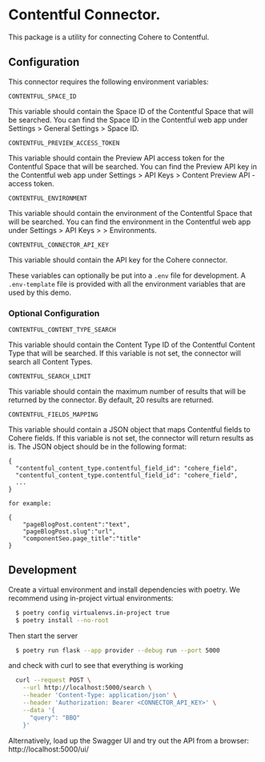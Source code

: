 # Contentful Connector.

This package is a utility for connecting Cohere to Contentful.

## Configuration

This connector requires the following environment variables:

```
CONTENTFUL_SPACE_ID
```

This variable should contain the Space ID of the Contentful Space that will be searched.
You can find the Space ID in the Contentful web app under Settings > General Settings > Space ID.

```
CONTENTFUL_PREVIEW_ACCESS_TOKEN
```

This variable should contain the Preview API access token for the Contentful Space that will be searched.
You can find the Preview API key in the Contentful web app under Settings > API Keys > Content Preview API - access
token.

```
CONTENTFUL_ENVIRONMENT
```

This variable should contain the environment of the Contentful Space that will be searched.
You can find the environment in the Contentful web app under Settings > API Keys > <KEY> > Environments.

```
CONTENTFUL_CONNECTOR_API_KEY
```

This variable should contain the API key for the Cohere connector.

These variables can optionally be put into a `.env` file for development.
A `.env-template` file is provided with all the environment variables that are used by this demo.

### Optional Configuration

```
CONTENTFUL_CONTENT_TYPE_SEARCH
```

This variable should contain the Content Type ID of the Contentful Content Type that will be searched.
If this variable is not set, the connector will search all Content Types.

```
CONTENTFUL_SEARCH_LIMIT
```

This variable should contain the maximum number of results that will be returned by the connector. By default, 20 results are returned.

```
CONTENTFUL_FIELDS_MAPPING
```

This variable should contain a JSON object that maps Contentful fields to Cohere fields.
If this variable is not set, the connector will return results as is.
The JSON object should be in the following format:

```
{
  "contentful_content_type.contentful_field_id": "cohere_field",
  "contentful_content_type.contentful_field_id": "cohere_field",
  ...
}

for example:

{
    "pageBlogPost.content":"text",
    "pageBlogPost.slug":"url",
    "componentSeo.page_title":"title"
}
```

## Development

Create a virtual environment and install dependencies with poetry. We recommend using in-project virtual environments:

```bash
  $ poetry config virtualenvs.in-project true
  $ poetry install --no-root
```

Then start the server

```bash
  $ poetry run flask --app provider --debug run --port 5000
```

and check with curl to see that everything is working

```bash
  curl --request POST \
    --url http://localhost:5000/search \
    --header 'Content-Type: application/json' \
    --header 'Authorization: Bearer <CONNECTOR_API_KEY>' \
    --data '{
      "query": "BBQ"
    }'
```

Alternatively, load up the Swagger UI and try out the API from a browser: http://localhost:5000/ui/
